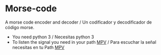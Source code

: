 # Morse-code
A morse code encoder and decoder / Un codificador y decodificador de código morse.

- You need python 3 / Necesitas python 3
- To listen the signal you need in your path [MPV](https://mpv.io/) / Para escuchar la señal necesitas en tu Path [MPV](https://mpv.io/)
